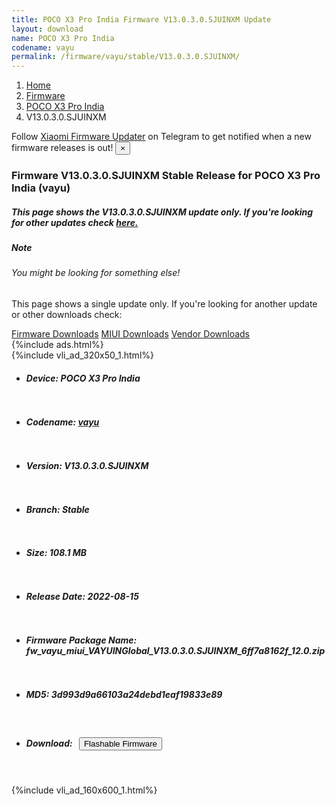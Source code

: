 ```yaml
---
title: POCO X3 Pro India Firmware V13.0.3.0.SJUINXM Update
layout: download
name: POCO X3 Pro India
codename: vayu
permalink: /firmware/vayu/stable/V13.0.3.0.SJUINXM/
---
```

<nav aria-label="breadcrumb">
    <ol class="breadcrumb">
        <li class="breadcrumb-item"><a href="/">Home</a></li>
        <li class="breadcrumb-item"><a href="/firmware/">Firmware</a></li>
        <li class="breadcrumb-item"><a href="/firmware/vayu/">POCO X3 Pro India</a></li>
        <li class="breadcrumb-item active" aria-current="page">V13.0.3.0.SJUINXM</li>
    </ol>
</nav>
<div class="alert alert-primary alert-dismissible fade show" role="alert">
    Follow <a href="https://t.me/XiaomiFirmwareUpdater" class="alert-link">Xiaomi Firmware Updater</a> on Telegram to get
    notified when a new firmware releases is out!
    <button type="button" class="close" data-dismiss="alert" aria-label="Close">
        <span aria-hidden="true">&times;</span>
    </button>
</div>
<div class="col-12 mx-auto">
    <h3 class="title bg-light p-2 rounded">Firmware V13.0.3.0.SJUINXM Stable Release for POCO X3 Pro India (vayu)</h3>
    <h5>This page shows the V13.0.3.0.SJUINXM update only. If you're looking for other updates check
        <a href="/firmware/vayu/">here.</a></h5>
    <div class="card">
        <div class="card-body">
            <h5 class="card-title">Note</h5>
            <h6 class="card-subtitle mb-2 text-muted">You might be looking for something else!</h6>
            <p class="card-text">This page shows a single update only.
                If you're looking for another update or other downloads check:</p>
            <a href="/firmware/" class="card-link">Firmware Downloads</a>
            <a href="/miui/" class="card-link">MIUI Downloads</a>
            <a href="/vendor/" class="card-link">Vendor Downloads</a>
        </div>
    </div>
    {%include ads.html%}
    <div class="row justify-content-center">
        <div class="col-10" id="downloads">
                    <div class="card card-body">
            {%include vli_ad_320x50_1.html%}
            <ul class="list-unstyled">
                <li style="padding-bottom: 10px;">
                    <h5><b>Device: </b>POCO X3 Pro India</h5>
                </li>
                <li style="padding-bottom: 10px;">
                    <h5><b>Codename: </b> <a href="/firmware/vayu/" target="_blank">vayu</a> </h5>
                </li>
                <li style="padding-bottom: 10px;">
                    <h5><b>Version: </b>V13.0.3.0.SJUINXM</h5>
                </li>
                <li style="padding-bottom: 10px;">
                    <h5><b>Branch: </b>Stable</h5>
                </li>
                <li style="padding-bottom: 10px;">
                    <h5><b>Size: </b>108.1 MB</h5>
                </li>
                <li style="padding-bottom: 10px;">
                    <h5><b>Release Date: </b>2022-08-15</h5>
                </li>
                <li style="padding-bottom: 10px;">
                    <h5><b>Firmware Package Name: </b><span id="filename" class="text-dark">fw_vayu_miui_VAYUINGlobal_V13.0.3.0.SJUINXM_6ff7a8162f_12.0.zip</span></h5>
                </li>
                <li style="padding-bottom: 10px;">
                    <h5><b>MD5: </b><span id="md5" class="text-muted">3d993d9a66103a24debd1eaf19833e89</span></h5>
                </li>
                <li style="padding-bottom: 10px;">
                    <h5><b>Download: </b><button type="button" id="download" class="btn btn-primary"
                    style="margin: 7px;" onclick="redirect('fw_vayu_miui_VAYUINGlobal_V13.0.3.0.SJUINXM_6ff7a8162f_12.0.zip'); return false;"><i class="fa fa-download"></i> Flashable Firmware</button></h5>
                </li>
            </ul>
        </div>
        </div>
        {%include vli_ad_160x600_1.html%}
    </div>
</div>
